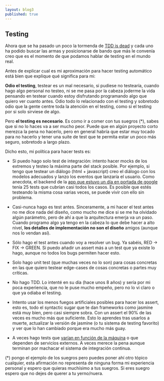 ```yaml
---
layout: blog3
published: true
---
```


## Testing

Ahora que se ha pasado un poco la tormenda de [TDD is dead](http://david.heinemeierhansson.com/2014/tdd-is-dead-long-live-testing.html) y cada uno ha podido buscar las armas y posicionarse de bando que más le convenía creo que es el momento de que podamos hablar de testing en el mundo real.

Antes de explicar cual es mi aproximación para hacer testing automático está bien que explique qué significa para mi:

**Odio el testing**, testear es un mal necesario, si pudiese no testearía, cuando hago algo personal no testeo, ni se me pasa por la cabeza joderme la vida pensando en testear cuando estoy disfrutando programando algo que quiero ver cuanto antes. Odio todo lo relacionado con el testing y sobretodo odio que la gente centre toda la atención en el testing, como si el testing por si solo sirviese de algo.

Pero **el testing es necesario**. Es como ir a comer con tus suegros \(\*\), sabes que si no lo haces va a ser mucho peor. Puede que en algún proyecto corto merezca la pena no hacerlo, pero en general habría que estar muy tocado para no hacerlo y tener una suite de test que te permita estar un poco más seguro, sobretodo a largo plazo.

Dicho esto, mi política para hacer tests es:

- Si puedo hago solo test de integración: intento hacer mocks de los extremos y testeo la máxima parte del stack posible. Por ejemplo, si tengo que testear un diálogo (html + javascript) creo el diálogo con los modelos adecuados y lanzo los eventos que lanzaría el usuario. Como anecdota, el backend de la [app que estuvo un día en portada de google](http://javisantana.com/2013/06/26/como-aguantamos-una-portada-de-google.html) tenía 25 tests que cubrían casi todos los casos. Es posible que estés testeando la misma cosa varias veces, se puede vivir con ello sin problema.

- Casi-nunca hago es test antes. Sinceramente, a mi hacer el test antes no me dice nada del diseño, como mucho me dice si se me ha olvidado algún parámetro, pero de ahí a que la arquitectura emerja va un paso. Cuando programo algo ya tengo en la cabeza lo que debe hacer a alto nivel, **los detalles de implementación no son el diseño** amigos (aunque nos lo vendan así).

- Sólo hago el test antes cuando voy a resolver un bug. Ya sabéis, RED -> FIX -> GREEN. Si puedo añadir un assert más a un test que ya existe lo hago, aunque no todos los bugs permiten hacer esto.

- Solo hago unit test (que muchas veces no lo son) para cosas concretas en las que quiero testear edge-cases de cosas concretas o partes muy críticas.

- No hago TDD. Lo intenté en su día (hace unos 8 años) y sería por mi poca experiencia, que no le puse mucho empeño, pero no lo vi claro o que ya odiaba el testing.

- Intento usar los menos fuegos artificiales posibles para hacer los assert, esto es, todo el syntactic sugar que te dan frameworks como jasmine está muy bien, pero casi siempre sobra. Con un assert el 90% de las veces es mucho más que suficiente. Esto lo aprendes tras usarlos a muerte, actualizar la versión de jasmine (o tu sistema de testing favorito) y ver que lo han cambiado porque era mucho más guay.

- A veces hago tests que [varían en función de la máquina](https://github.com/CartoDB/cartodb.js/blob/develop/test/spec/ui/common/table.spec.js#L234 ) o que dependen de servicios externos. A veces merece la pena aunque terminan por machacar el sistema de integración continua.


\(\*\) pongo el ejemplo de los suegros pero puedes poner ahí otro tópico cualquier, esta afirmación no representa de ninguna forma mi experiencia personal y espero que quieras muchísimo a tus suegros. Si eres suegro espero que no dejes de querer a tu yerno/nuera.